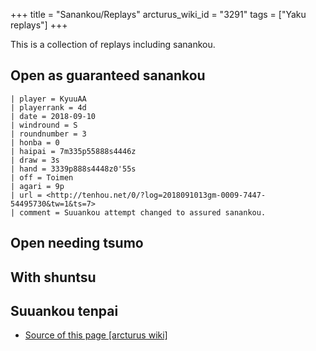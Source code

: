 +++
title = "Sanankou/Replays"
arcturus_wiki_id = "3291"
tags = ["Yaku replays"]
+++

This is a collection of replays including sanankou.

## Open as guaranteed sanankou

```Replay/Tenhou.net|
| player = KyuuAA
| playerrank = 4d
| date = 2018-09-10
| windround = S
| roundnumber = 3
| honba = 0
| haipai = 7m335p55888s4446z
| draw = 3s
| hand = 3339p888s4448z0'55s
| off = Toimen
| agari = 9p
| url = <http://tenhou.net/0/?log=2018091013gm-0009-7447-54495730&tw=1&ts=7>
| comment = Suuankou attempt changed to assured sanankou.
```

## Open needing tsumo

## With shuntsu

## Suuankou tenpai
- [Source of this page [arcturus wiki]](http://arcturus.su/wiki/Sanankou/Replays)